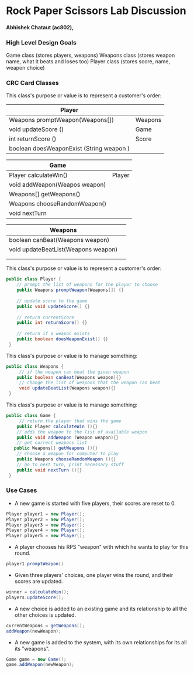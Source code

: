 # Rock Paper Scissors Lab Discussion
#### Abhishek Chataut (ac802),


### High Level Design Goals
Game class (stores players, weapons)
Weapons class (stores weapon name, what it beats and loses too)
Player class (stores score, name, weapon choice)


### CRC Card Classes

This class's purpose or value is to represent a customer's order:

| Player                                   |         |
|------------------------------------------|---------|
| Weapons promptWeapon(Weapons[])          | Weapons |
| void updateScore  ()                     | Game    |
| int returnScore ()                       | Score   |
| boolean doesWeaponExist (String weapon ) |         |

| Game                          |               |
|-------------------------------|---------------|
| Player calculateWin()         | Player |
| void addWeapon(Weapos weapon) |        |
| Weapons[] getWeapons()        |               |
| Weapons chooseRandomWeapon()  |               |
| void nextTurn                 |               |

| Weapons                             | |
|-------------------------------------|---|
| boolean canBeat(Weapons weapon)     ||
| void updateBeatList(Weapons weapon) ||
|  | |
|  | |



This class's purpose or value is to represent a customer's order:
```java
public class Player {
    // prompt the list of weapons for the player to choose
    public Weapons promptWeapon(Weapons[]) {}
    
    // update score to the game
    public void updateScore() {}
    
    // return currentScore
    public int returnScore() {}
    
    // return if a weapon exists
    public boolean doesWeaponExist() {}
 }
 ```

This class's purpose or value is to manage something:
```java
public class Weapons {
     // if the weapon can beat the given weapon
    public boolean canBeat(Weapons weapon){}
	 // change the list of weapons that the weapon can beat
     void updateBeatList(Weapons weapon){}
 }
```
This class's purpose or value is to manage something:
```java
public class Game {
     // return the player that wins the game
    public Player calculateWin (){}
    // adds the weapon to the list of available weapon
    public void addWeapon (Weapon weapon){}
    // get current weapons list
   public Weapons[] getWeapons (){}
    // choose a weapon for computer to play
    public Weapons chooseRandomWeapon (){}
    // go to next turn, print necessary stuff
    public void nextTurn (){}
 }
```

### Use Cases

* A new game is started with five players, their scores are reset to 0.
 ```java
 Player player1 = new Player();
Player player2 = new Player();
Player player3 = new Player();
Player player4 = new Player();
Player player5 = new Player();


 ```

* A player chooses his RPS "weapon" with which he wants to play for this round.
 ```java
player1.promptWeapon()
 ```

* Given three players' choices, one player wins the round, and their scores are updated.
 ```java
winner = calculateWin();
players.updateScore();
 ```

* A new choice is added to an existing game and its relationship to all the other choices is updated.
 ```java
currentWeapons = getWeapons();
addWeapon(newWeapon);
 ```

* A new game is added to the system, with its own relationships for its all its "weapons".
 ```java
Game game = new Game();
game.addWeapon(newWeapon);

 ```
